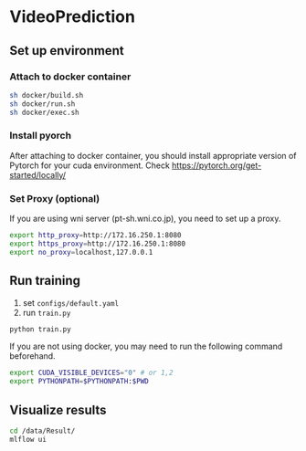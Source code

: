 # VideoPrediction

## Set up environment

### Attach to docker container

```sh
sh docker/build.sh
sh docker/run.sh
sh docker/exec.sh
```

### Install pyorch

After attaching to docker container, you should install appropriate version of Pytorch for your cuda environment.
Check <https://pytorch.org/get-started/locally/>

### Set Proxy (optional)

If you are using wni server (pt-sh.wni.co.jp), you need to set up a proxy.

```sh
export http_proxy=http://172.16.250.1:8080
export https_proxy=http://172.16.250.1:8080
export no_proxy=localhost,127.0.0.1

```

## Run training

1. set `configs/default.yaml`
2. run `train.py`

```sh
python train.py
```

If you are not using docker, you may need to run the following command beforehand.

```sh
export CUDA_VISIBLE_DEVICES="0" # or 1,2
export PYTHONPATH=$PYTHONPATH:$PWD
```

## Visualize results

```sh
cd /data/Result/
mlflow ui
```
